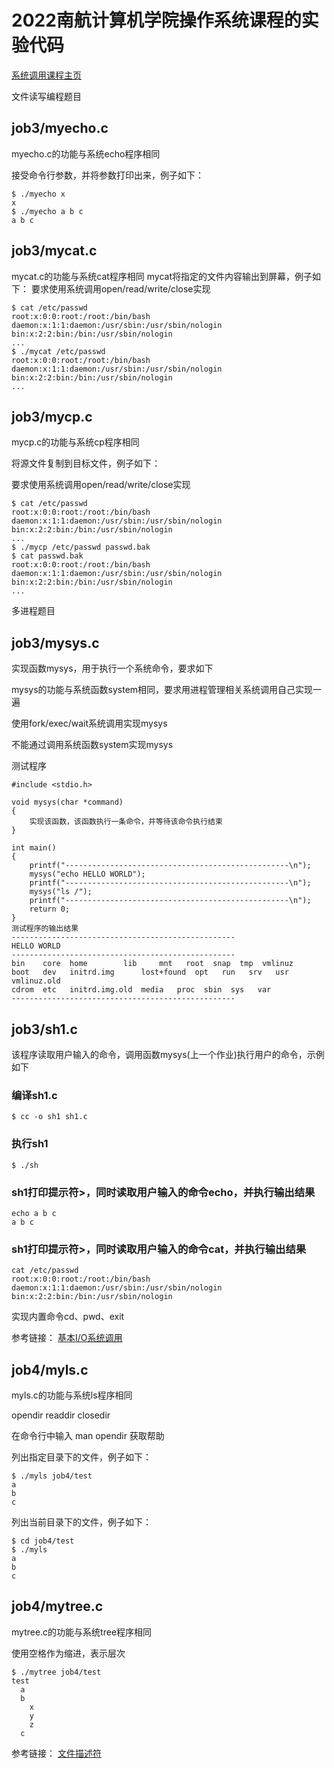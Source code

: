# 2022南航计算机学院操作系统课程的实验代码

[系统调用课程主页](https://www.linuxmooc.com/courses/io/)

文件读写编程题目

## job3/myecho.c

myecho.c的功能与系统echo程序相同

接受命令行参数，并将参数打印出来，例子如下：

```
$ ./myecho x
x
$ ./myecho a b c
a b c
```

## job3/mycat.c
mycat.c的功能与系统cat程序相同
mycat将指定的文件内容输出到屏幕，例子如下：
要求使用系统调用open/read/write/close实现

```
$ cat /etc/passwd 
root:x:0:0:root:/root:/bin/bash
daemon:x:1:1:daemon:/usr/sbin:/usr/sbin/nologin
bin:x:2:2:bin:/bin:/usr/sbin/nologin
...
$ ./mycat /etc/passwd 
root:x:0:0:root:/root:/bin/bash
daemon:x:1:1:daemon:/usr/sbin:/usr/sbin/nologin
bin:x:2:2:bin:/bin:/usr/sbin/nologin
...
```

## job3/mycp.c
mycp.c的功能与系统cp程序相同

将源文件复制到目标文件，例子如下：

要求使用系统调用open/read/write/close实现

```
$ cat /etc/passwd
root:x:0:0:root:/root:/bin/bash
daemon:x:1:1:daemon:/usr/sbin:/usr/sbin/nologin
bin:x:2:2:bin:/bin:/usr/sbin/nologin
...
$ ./mycp /etc/passwd passwd.bak 
$ cat passwd.bak
root:x:0:0:root:/root:/bin/bash
daemon:x:1:1:daemon:/usr/sbin:/usr/sbin/nologin
bin:x:2:2:bin:/bin:/usr/sbin/nologin
...
```

多进程题目

## job3/mysys.c

实现函数mysys，用于执行一个系统命令，要求如下

mysys的功能与系统函数system相同，要求用进程管理相关系统调用自己实现一遍

使用fork/exec/wait系统调用实现mysys

不能通过调用系统函数system实现mysys

测试程序
```
#include <stdio.h>

void mysys(char *command)
{
    实现该函数，该函数执行一条命令，并等待该命令执行结束
}

int main()
{
    printf("--------------------------------------------------\n");
    mysys("echo HELLO WORLD");
    printf("--------------------------------------------------\n");
    mysys("ls /");
    printf("--------------------------------------------------\n");
    return 0;
}
测试程序的输出结果
--------------------------------------------------
HELLO WORLD
--------------------------------------------------
bin    core  home	     lib	 mnt   root  snap  tmp	vmlinuz
boot   dev   initrd.img      lost+found  opt   run   srv   usr	vmlinuz.old
cdrom  etc   initrd.img.old  media	 proc  sbin  sys   var
--------------------------------------------------
```

## job3/sh1.c

该程序读取用户输入的命令，调用函数mysys(上一个作业)执行用户的命令，示例如下

### 编译sh1.c

```
$ cc -o sh1 sh1.c
```

### 执行sh1

```
$ ./sh 
```

### sh1打印提示符>，同时读取用户输入的命令echo，并执行输出结果

```
echo a b c
a b c
```

### sh1打印提示符>，同时读取用户输入的命令cat，并执行输出结果

```
cat /etc/passwd
root:x:0:0:root:/root:/bin/bash
daemon:x:1:1:daemon:/usr/sbin:/usr/sbin/nologin
bin:x:2:2:bin:/bin:/usr/sbin/nologin
```

实现内置命令cd、pwd、exit

参考链接：
[基本I/O系统调用](https://www.cnblogs.com/QG-whz/p/5469891.html)


## job4/myls.c

myls.c的功能与系统ls程序相同

opendir readdir closedir

在命令行中输入 man opendir 获取帮助

列出指定目录下的文件，例子如下：

```
$ ./myls job4/test
a
b
c
```

列出当前目录下的文件，例子如下：

```
$ cd job4/test 
$ ./myls
a
b
c
```

## job4/mytree.c

mytree.c的功能与系统tree程序相同

使用空格作为缩进，表示层次

```
$ ./mytree job4/test
test
  a
  b
    x
    y
    z
  c
```
参考链接：
[文件描述符](https://www.linuxmooc.com/courses/fd/)

